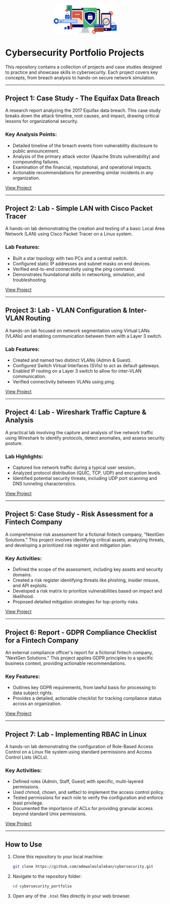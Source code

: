 <p align="center">
  <img src="logo.png" width="200">
</p>


# Cybersecurity Portfolio Projects

This repository contains a collection of projects and case studies designed to practice and showcase skills in cybersecurity. Each project covers key concepts, from breach analysis to hands-on secure network simulation.

---

## Project 1: Case Study - The Equifax Data Breach
A research report analyzing the 2017 Equifax data breach. This case study breaks down the attack timeline, root causes, and impact, drawing critical lessons for organizational security.

### Key Analysis Points:
- Detailed timeline of the breach events from vulnerability disclosure to public announcement.
- Analysis of the primary attack vector (Apache Struts vulnerability) and compounding failures.
- Examination of the financial, reputational, and operational impacts.
- Actionable recommendations for preventing similar incidents in any organization.

[View Project](https://adewaleolalekan.github.io/cybersecurity_portfolio/equifax_data_breach/)

---

## Project 2: Lab - Simple LAN with Cisco Packet Tracer
A hands-on lab demonstrating the creation and testing of a basic Local Area Network (LAN) using Cisco Packet Tracer on a Linux system.

### Lab Features:
- Built a star topology with two PCs and a central switch.
- Configured static IP addresses and subnet masks on end devices.
- Verified end-to-end connectivity using the ping command.
- Demonstrates foundational skills in networking, simulation, and troubleshooting.

[View Project](https://adewaleolalekan.github.io/cybersecurity_portfolio/simple_network/)

---

## Project 3: Lab - VLAN Configuration & Inter-VLAN Routing
A hands-on lab focused on network segmentation using Virtual LANs (VLANs) and enabling communication between them with a Layer 3 switch.

### Lab Features:
- Created and named two distinct VLANs (Admin & Guest).
- Configured Switch Virtual Interfaces (SVIs) to act as default gateways.
- Enabled IP routing on a Layer 3 switch to allow for inter-VLAN communication.
- Verified connectivity between VLANs using ping.

[View Project](https://adewaleolalekan.github.io/cybersecurity_portfolio/inter_vlan/)

---

## Project 4: Lab - Wireshark Traffic Capture & Analysis
A practical lab involving the capture and analysis of live network traffic using Wireshark to identify protocols, detect anomalies, and assess security posture.

### Lab Highlights:
- Captured live network traffic during a typical user session..
- Analyzed protocol distribution (QUIC, TCP, UDP) and encryption levels.
- Identified potential security threats, including UDP port scanning and DNS tunneling characteristics.

[View Project](https://adewaleolalekan.github.io/cybersecurity_portfolio/wireshark_traffic_analysis/)

---

## Project 5: Case Study - Risk Assessment for a Fintech Company
A comprehensive risk assessment for a fictional fintech company, "NextGen Solutions." This project involves identifying critical assets, analyzing threats, and developing a prioritized risk register and mitigation plan.

### Key Activities:
- Defined the scope of the assessment, including key assets and security domains.
- Created a risk register identifying threats like phishing, insider misuse, and API exploits.
- Developed a risk matrix to prioritize vulnerabilities based on impact and likelihood.
- Proposed detailed mitigation strategies for top-priority risks.

[View Project](https://adewaleolalekan.github.io/cybersecurity_portfolio/basic_risk_assessment/)

---

## Project 6: Report - GDPR Compliance Checklist for a Fintech Company
An external compliance officer's report for a fictional fintech company, "NextGen Solutions." This project applies GDPR principles to a specific business context, providing actionable recommendations.

### Key Features:
- Outlines key GDPR requirements, from lawful basis for processing to data subject rights.
- Provides a detailed, actionable checklist for tracking compliance status across an organization.

[View Project](https://adewaleolalekan.github.io/cybersecurity_portfolio/gdpr_checklist/)

---

## Project 7: Lab - Implementing RBAC in Linux
A hands-on lab demonstrating the configuration of Role-Based Access Control on a Linux file system using standard permissions and Access Control Lists (ACLs).

### Key Activities:
- Defined roles (Admin, Staff, Guest) with specific, multi-layered permissions.
- Used chmod, chown, and setfacl to implement the access control policy.
- Tested permissions for each role to verify the configuration and enforce least privilege.
- Documented the importance of ACLs for providing granular access beyond standard Unix permissions.

[View Project](https://adewaleolalekan.github.io/cybersecurity_portfolio/rbac/)

---
## How to Use
1. Clone this repository to your local machine:
   ```bash
   git clone https://github.com/adewaleolalekan/cybersecurity.git
2. Navigate to the repository folder:
   ```bash
   cd cybersecurity_portfolio
3. Open any of the <code>.html</code> files directly in your web browser.
